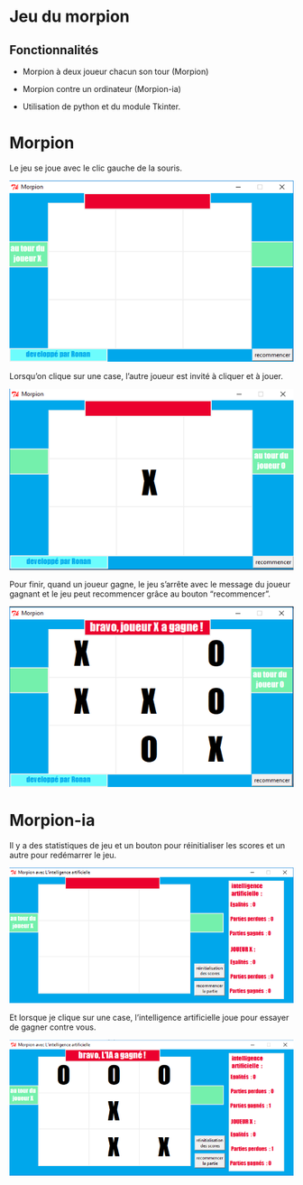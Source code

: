 <!DOCTYPE html>
<html>

<head>
  <meta charset="utf-8">
  <meta name="viewport" content="width=device-width, initial-scale=1.0">
  <link rel="stylesheet" href="https://stackedit.io/style.css" />
</head>

<body class="stackedit">
  <div class="stackedit__html"><h1 id="jeu-du-morpion">Jeu du morpion</h1>
<h2 id="fonctionnalités">Fonctionnalités</h2>
<ul>
<li>
<p>Morpion à deux joueur chacun son tour (Morpion)</p>
</li>
<li>
<p>Morpion contre un ordinateur (Morpion-ia)</p>
</li>
<li>
<p>Utilisation de python et du module Tkinter.</p>
</li>
</ul>
<h1 id="morpion">Morpion</h1>
<p>Le jeu se joue avec le clic gauche de la souris.</p>
<p><img src="images/morpion1.png" alt=""></p>
<p>Lorsqu’on clique sur une case, l’autre joueur est invité à cliquer et à jouer.</p>
<p><img src="images/morpion2.png" alt=""></p>
<p>Pour finir, quand un joueur gagne, le jeu s’arrête avec le message du joueur gagnant et le jeu peut recommencer grâce au bouton “recommencer”.</p>
<p><img src="images/morpion3.png" alt=""></p>
<h1 id="morpion-ia">Morpion-ia</h1>
<p>Il y a des statistiques de jeu et un bouton pour réinitialiser les scores et un autre pour redémarrer le jeu.</p>
<p><img src="images/morpion4.png" alt=""></p>
<p>Et lorsque je clique sur une case, l’intelligence artificielle joue pour essayer de gagner contre vous.</p>
<p><img src="images/morpion5.png" alt=""></p>
</div>
</body>

</html>
